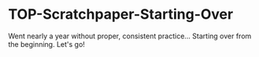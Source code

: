 # TOP-Scratchpaper-Starting-Over
Went nearly a year without proper, consistent practice... Starting over from the beginning. Let's go!

